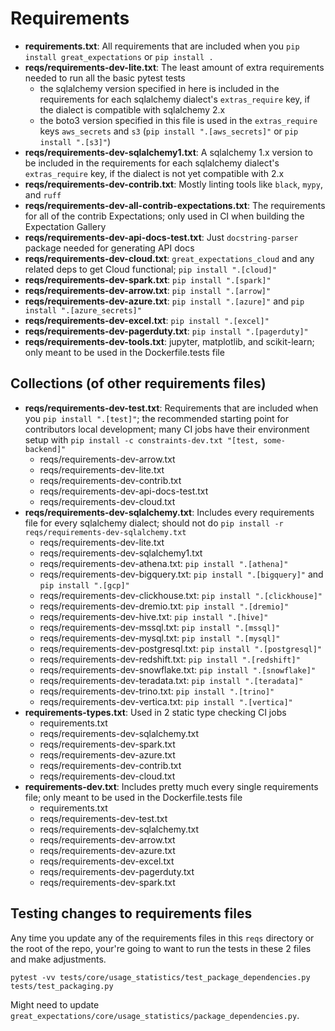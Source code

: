 Requirements
============

- **requirements.txt**: All requirements that are included when you `pip install great_expectations` or `pip install .`
- **reqs/requirements-dev-lite.txt**: The least amount of extra requirements needed to run all the basic pytest tests
    - the sqlalchemy version specified in here is included in the requirements for each sqlalchemy dialect's `extras_require` key, if the dialect is compatible with sqlalchemy 2.x
    - the boto3 version specified in this file is used in the `extras_require` keys `aws_secrets` and `s3` (`pip install ".[aws_secrets]"` or `pip install ".[s3]"`)
- **reqs/requirements-dev-sqlalchemy1.txt**: A sqlalchemy 1.x version to be included in the requirements for each sqlalchemy dialect's `extras_require` key, if the dialect is not yet compatible with 2.x
- **reqs/requirements-dev-contrib.txt**: Mostly linting tools like `black`, `mypy`, and `ruff`
- **reqs/requirements-dev-all-contrib-expectations.txt**: The requirements for all of the contrib Expectations; only used in CI when building the Expectation Gallery
- **reqs/requirements-dev-api-docs-test.txt**: Just `docstring-parser` package needed for generating API docs
- **reqs/requirements-dev-cloud.txt**: `great_expectations_cloud` and any related deps to get Cloud functional; `pip install ".[cloud]"`
- **reqs/requirements-dev-spark.txt**: `pip install ".[spark]"`
- **reqs/requirements-dev-arrow.txt**: `pip install ".[arrow]"`
- **reqs/requirements-dev-azure.txt**: `pip install ".[azure]"` and `pip install ".[azure_secrets]"`
- **reqs/requirements-dev-excel.txt**: `pip install ".[excel]"`
- **reqs/requirements-dev-pagerduty.txt**: `pip install ".[pagerduty]"`
- **reqs/requirements-dev-tools.txt**: jupyter, matplotlib, and scikit-learn; only meant to be used in the Dockerfile.tests file

## Collections (of other requirements files)

- **reqs/requirements-dev-test.txt**: Requirements that are included when you `pip install ".[test]"`; the recommended starting point for contributors local development; many CI jobs have their environment setup with `pip install -c constraints-dev.txt "[test, some-backend]"`
    - reqs/requirements-dev-arrow.txt
    - reqs/requirements-dev-lite.txt
    - reqs/requirements-dev-contrib.txt
    - reqs/requirements-dev-api-docs-test.txt
    - reqs/requirements-dev-cloud.txt
- **reqs/requirements-dev-sqlalchemy.txt**: Includes every requirements file for every sqlalchemy dialect; should not do `pip install -r reqs/requirements-dev-sqlalchemy.txt`
    - reqs/requirements-dev-lite.txt
    - reqs/requirements-dev-sqlalchemy1.txt
    - reqs/requirements-dev-athena.txt: `pip install ".[athena]"`
    - reqs/requirements-dev-bigquery.txt: `pip install ".[bigquery]"` and `pip install ".[gcp]"`
    - reqs/requirements-dev-clickhouse.txt: `pip install ".[clickhouse]"`
    - reqs/requirements-dev-dremio.txt: `pip install ".[dremio]"`
    - reqs/requirements-dev-hive.txt: `pip install ".[hive]"`
    - reqs/requirements-dev-mssql.txt: `pip install ".[mssql]"`
    - reqs/requirements-dev-mysql.txt: `pip install ".[mysql]"`
    - reqs/requirements-dev-postgresql.txt: `pip install ".[postgresql]"`
    - reqs/requirements-dev-redshift.txt: `pip install ".[redshift]"`
    - reqs/requirements-dev-snowflake.txt: `pip install ".[snowflake]"`
    - reqs/requirements-dev-teradata.txt: `pip install ".[teradata]"`
    - reqs/requirements-dev-trino.txt: `pip install ".[trino]"`
    - reqs/requirements-dev-vertica.txt: `pip install ".[vertica]"`
- **requirements-types.txt**: Used in 2 static type checking CI jobs
    - requirements.txt
    - reqs/requirements-dev-sqlalchemy.txt
    - reqs/requirements-dev-spark.txt
    - reqs/requirements-dev-azure.txt
    - reqs/requirements-dev-contrib.txt
    - reqs/requirements-dev-cloud.txt
- **requirements-dev.txt**: Includes pretty much every single requirements file; only meant to be used in the Dockerfile.tests file
    - requirements.txt
    - reqs/requirements-dev-test.txt
    - reqs/requirements-dev-sqlalchemy.txt
    - reqs/requirements-dev-arrow.txt
    - reqs/requirements-dev-azure.txt
    - reqs/requirements-dev-excel.txt
    - reqs/requirements-dev-pagerduty.txt
    - reqs/requirements-dev-spark.txt

## Testing changes to requirements files

Any time you update any of the requirements files in this `reqs` directory or the root of the repo, your're going to want to run the tests in these 2 files and make adjustments.

```
pytest -vv tests/core/usage_statistics/test_package_dependencies.py tests/test_packaging.py
```

Might need to update `great_expectations/core/usage_statistics/package_dependencies.py`.
